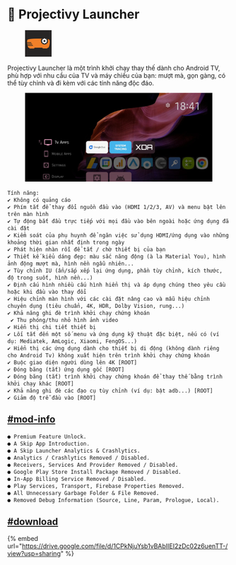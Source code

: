 # 🔵 Projectivy Launcher

<figure><img src="../.gitbook/assets/image (12).png" alt="" width="60"><figcaption></figcaption></figure>

Projectivy Launcher là một trình khởi chạy thay thế dành cho Android TV, phù hợp với nhu cầu của TV và máy chiếu của bạn: mượt mà, gọn gàng, có thể tùy chỉnh và đi kèm với các tính năng độc đáo.

<figure><img src="../.gitbook/assets/image (11).png" alt=""><figcaption></figcaption></figure>

```
Tính năng: 
✔ Không có quảng cáo 
✔ Phím tắt để thay đổi nguồn đầu vào (HDMI 1/2/3, AV) và menu bật lên trên màn hình 
✔ Tự động bắt đầu trực tiếp với mọi đầu vào bên ngoài hoặc ứng dụng đã cài đặt 
✔ Kiểm soát của phụ huynh để ngăn việc sử dụng HDMI/ứng dụng vào những khoảng thời gian nhất định trong ngày 
✔ Phát hiện nhàn rỗi để tắt / chờ thiết bị của bạn 
✔ Thiết kế kiểu dáng đẹp: màu sắc năng động (à la Material You), hình ảnh động mượt mà, hình nền ngẫu nhiên... 
✔ Tùy chỉnh IU (ẩn/sắp xếp lại ứng dụng, phần tùy chỉnh, kích thước, độ trong suốt, hình nền...) 
✔ Định cấu hình nhiều cấu hình hiển thị và áp dụng chúng theo yêu cầu hoặc khi đầu vào thay đổi 
✔ Hiệu chỉnh màn hình với các cài đặt nâng cao và mẫu hiệu chỉnh chuyên dụng (tiêu chuẩn, 4K, HDR, Dolby Vision, rung...) 
✔ Khả năng ghi đè trình khởi chạy chứng khoán
 ✔ Thu phóng/thu nhỏ hình ảnh video 
✔ Hiển thị chi tiết thiết bị 
✔ Lối tắt đến một số menu và ứng dụng kỹ thuật đặc biệt, nếu có (ví dụ: Mediatek, AmLogic, Xiaomi, FengOS...) 
✔ Hiển thị các ứng dụng dành cho thiết bị di động (không dành riêng cho Android Tv) không xuất hiện trên trình khởi chạy chứng khoán 
✔ Buộc giao diện người dùng lên 4K [ROOT] 
✔ Đóng băng (tắt) ứng dụng gốc [ROOT] 
✔ Đóng băng (tắt) trình khởi chạy chứng khoán để thay thế bằng trình khởi chạy khác [ROOT]
✔ Khả năng ghi đè các đạo cụ tùy chỉnh (ví dụ: bật adb...) [ROOT] 
✔ Giảm độ trễ đầu vào [ROOT]
```



## [#mod-info](projectivy-launcher.md#mod-info "mention")

```
● Premium Feature Unlock. 
● A Skip App Introduction. 
● A Skip Launcher Analytics & Crashlytics. 
● Analytics / Crashlytics Removed / Disabled. 
● Receivers, Services And Provider Removed / Disabled. 
● Google Play Store Install Package Removed / Disabled. 
● In-App Billing Service Removed / Disabled. 
● Play Services, Transport, Firebase Properties Removed. 
● All Unnecessary Garbage Folder & File Removed. 
● Removed Debug Information (Source, Line, Param, Prologue, Local).
```



## [#download](projectivy-launcher.md#download "mention")

{% embed url="https://drive.google.com/file/d/1CPkNjuYsb1vBAbIIEI2zDc02z6uenTT-/view?usp=sharing" %}
